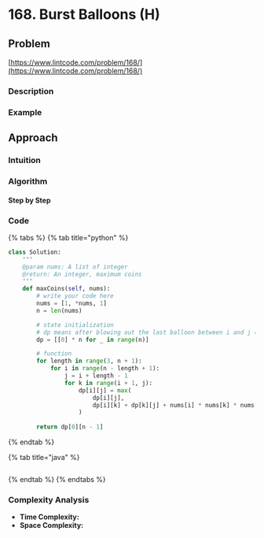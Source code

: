 # 168. Burst Balloons \(H\)

## Problem

[https://www.lintcode.com/problem/168/](https://www.lintcode.com/problem/168/)

### Description

### Example

## Approach

### Intuition

### Algorithm

#### Step by Step

### Code

{% tabs %}
{% tab title="python" %}
```python
class Solution:
    """
    @param nums: A list of integer
    @return: An integer, maximum coins
    """
    def maxCoins(self, nums):
        # write your code here
        nums = [1, *nums, 1]
        n = len(nums)

        # state initialization 
        # dp means after blowing out the last balloon between i and j (i = 1 and j = 1 remains unburst)
        dp = [[0] * n for _ in range(n)]

        # function 
        for length in range(3, n + 1):
            for i in range(n - length + 1):
                j = i + length - 1
                for k in range(i + 1, j):
                    dp[i][j] = max(
                        dp[i][j],
                        dp[i][k] + dp[k][j] + nums[i] * nums[k] * nums[j]
                    )
        
        return dp[0][n - 1]

```
{% endtab %}

{% tab title="java" %}
```

```
{% endtab %}
{% endtabs %}

### Complexity Analysis

* **Time Complexity:**
* **Space Complexity:**

